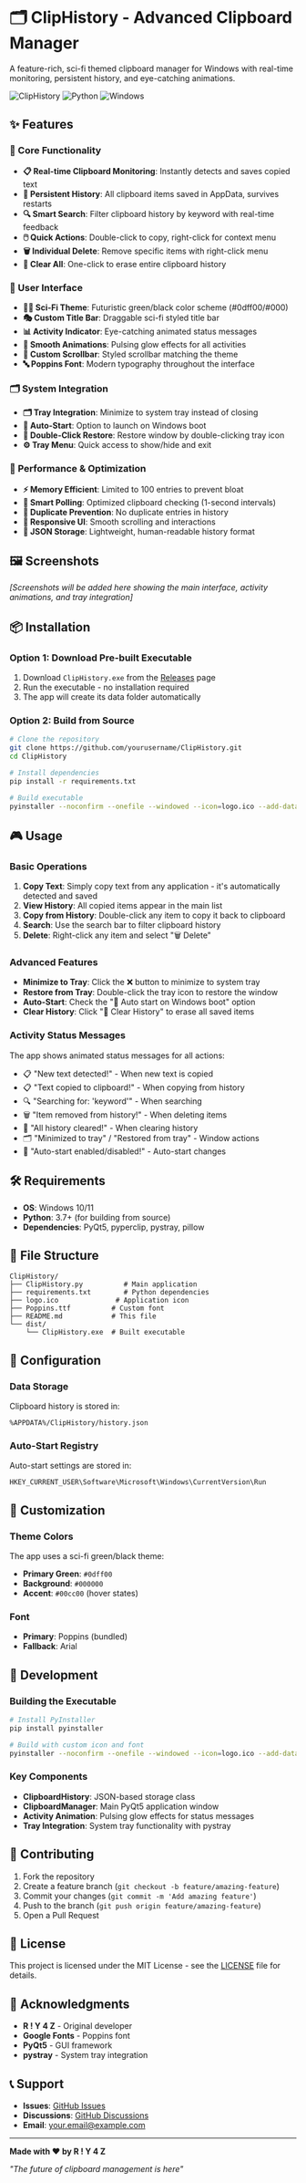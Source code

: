 # 🗂️ ClipHistory - Advanced Clipboard Manager

A feature-rich, sci-fi themed clipboard manager for Windows with real-time monitoring, persistent history, and eye-catching animations.

![ClipHistory](https://img.shields.io/badge/Status-Ready-green) ![Python](https://img.shields.io/badge/Python-3.7+-blue) ![Windows](https://img.shields.io/badge/Platform-Windows-lightgrey)

## ✨ Features

### 🎯 Core Functionality
- **📋 Real-time Clipboard Monitoring**: Instantly detects and saves copied text
- **💾 Persistent History**: All clipboard items saved in AppData, survives restarts
- **🔍 Smart Search**: Filter clipboard history by keyword with real-time feedback
- **🖱️ Quick Actions**: Double-click to copy, right-click for context menu
- **🗑️ Individual Delete**: Remove specific items with right-click menu
- **🧹 Clear All**: One-click to erase entire clipboard history

### 🎨 User Interface
- **🧑‍💻 Sci-Fi Theme**: Futuristic green/black color scheme (#0dff00/#000)
- **🎭 Custom Title Bar**: Draggable sci-fi styled title bar
- **📊 Activity Indicator**: Eye-catching animated status messages
- **🎪 Smooth Animations**: Pulsing glow effects for all activities
- **📜 Custom Scrollbar**: Styled scrollbar matching the theme
- **🔤 Poppins Font**: Modern typography throughout the interface

### 🗂️ System Integration
- **🗂️ Tray Integration**: Minimize to system tray instead of closing
- **🔄 Auto-Start**: Option to launch on Windows boot
- **🎯 Double-Click Restore**: Restore window by double-clicking tray icon
- **⚙️ Tray Menu**: Quick access to show/hide and exit

### 🚀 Performance & Optimization
- **⚡ Memory Efficient**: Limited to 100 entries to prevent bloat
- **🎯 Smart Polling**: Optimized clipboard checking (1-second intervals)
- **🔄 Duplicate Prevention**: No duplicate entries in history
- **📱 Responsive UI**: Smooth scrolling and interactions
- **💾 JSON Storage**: Lightweight, human-readable history format

## 🖼️ Screenshots

*[Screenshots will be added here showing the main interface, activity animations, and tray integration]*

## 📦 Installation

### Option 1: Download Pre-built Executable
1. Download `ClipHistory.exe` from the [Releases](https://github.com/yourusername/ClipHistory/releases) page
2. Run the executable - no installation required
3. The app will create its data folder automatically

### Option 2: Build from Source
```bash
# Clone the repository
git clone https://github.com/yourusername/ClipHistory.git
cd ClipHistory

# Install dependencies
pip install -r requirements.txt

# Build executable
pyinstaller --noconfirm --onefile --windowed --icon=logo.ico --add-data "Poppins.ttf;." ClipHistory.py
```

## 🎮 Usage

### Basic Operations
1. **Copy Text**: Simply copy text from any application - it's automatically detected and saved
2. **View History**: All copied items appear in the main list
3. **Copy from History**: Double-click any item to copy it back to clipboard
4. **Search**: Use the search bar to filter clipboard history
5. **Delete**: Right-click any item and select "🗑️ Delete"

### Advanced Features
- **Minimize to Tray**: Click the ❌ button to minimize to system tray
- **Restore from Tray**: Double-click the tray icon to restore the window
- **Auto-Start**: Check the "🔁 Auto start on Windows boot" option
- **Clear History**: Click "🧼 Clear History" to erase all saved items

### Activity Status Messages
The app shows animated status messages for all actions:
- 📋 "New text detected!" - When new text is copied
- 📋 "Text copied to clipboard!" - When copying from history
- 🔍 "Searching for: 'keyword'" - When searching
- 🗑️ "Item removed from history!" - When deleting items
- 🧼 "All history cleared!" - When clearing history
- 🗂️ "Minimized to tray" / "Restored from tray" - Window actions
- 🔁 "Auto-start enabled/disabled!" - Auto-start changes

## 🛠️ Requirements

- **OS**: Windows 10/11
- **Python**: 3.7+ (for building from source)
- **Dependencies**: PyQt5, pyperclip, pystray, pillow

## 📁 File Structure

```
ClipHistory/
├── ClipHistory.py          # Main application
├── requirements.txt        # Python dependencies
├── logo.ico              # Application icon
├── Poppins.ttf          # Custom font
├── README.md            # This file
└── dist/
    └── ClipHistory.exe  # Built executable
```

## 🔧 Configuration

### Data Storage
Clipboard history is stored in:
```
%APPDATA%/ClipHistory/history.json
```

### Auto-Start Registry
Auto-start settings are stored in:
```
HKEY_CURRENT_USER\Software\Microsoft\Windows\CurrentVersion\Run
```

## 🎨 Customization

### Theme Colors
The app uses a sci-fi green/black theme:
- **Primary Green**: `#0dff00`
- **Background**: `#000000`
- **Accent**: `#00cc00` (hover states)

### Font
- **Primary**: Poppins (bundled)
- **Fallback**: Arial

## 🚀 Development

### Building the Executable
```bash
# Install PyInstaller
pip install pyinstaller

# Build with custom icon and font
pyinstaller --noconfirm --onefile --windowed --icon=logo.ico --add-data "Poppins.ttf;." ClipHistory.py
```

### Key Components
- **ClipboardHistory**: JSON-based storage class
- **ClipboardManager**: Main PyQt5 application window
- **Activity Animation**: Pulsing glow effects for status messages
- **Tray Integration**: System tray functionality with pystray

## 🤝 Contributing

1. Fork the repository
2. Create a feature branch (`git checkout -b feature/amazing-feature`)
3. Commit your changes (`git commit -m 'Add amazing feature'`)
4. Push to the branch (`git push origin feature/amazing-feature`)
5. Open a Pull Request

## 📝 License

This project is licensed under the MIT License - see the [LICENSE](LICENSE) file for details.

## 🙏 Acknowledgments

- **R ! Y 4 Z** - Original developer
- **Google Fonts** - Poppins font
- **PyQt5** - GUI framework
- **pystray** - System tray integration

## 📞 Support

- **Issues**: [GitHub Issues](https://github.com/yourusername/ClipHistory/issues)
- **Discussions**: [GitHub Discussions](https://github.com/yourusername/ClipHistory/discussions)
- **Email**: your.email@example.com

---

**Made with ❤️ by R ! Y 4 Z**

*"The future of clipboard management is here"* 